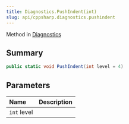 ```yaml
---
title: Diagnostics.PushIndent(int)
slug: api/cppsharp.diagnostics.pushindent
---
```

Method in [Diagnostics](/api/cppsharp/diagnostics)

## Summary



```csharp
public static void PushIndent(int level = 4)
```

## Parameters

|Name|Description|
|:---|:---|
|`int` level||

